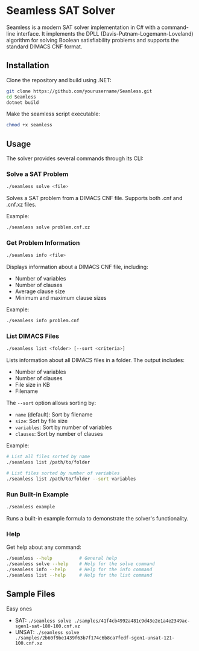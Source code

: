 # Seamless SAT Solver

Seamless is a modern SAT solver implementation in C# with a command-line interface. It implements the DPLL (Davis-Putnam-Logemann-Loveland) algorithm for solving Boolean satisfiability problems and supports the standard DIMACS CNF format.

## Installation

Clone the repository and build using .NET:

```bash
git clone https://github.com/yourusername/Seamless.git
cd Seamless
dotnet build
```

Make the seamless script executable:
```bash
chmod +x seamless
```

## Usage

The solver provides several commands through its CLI:

### Solve a SAT Problem

```bash
./seamless solve <file>
```

Solves a SAT problem from a DIMACS CNF file. Supports both .cnf and .cnf.xz files.

Example:
```bash
./seamless solve problem.cnf.xz
```

### Get Problem Information

```bash
./seamless info <file>
```

Displays information about a DIMACS CNF file, including:
- Number of variables
- Number of clauses
- Average clause size
- Minimum and maximum clause sizes

Example:
```bash
./seamless info problem.cnf
```

### List DIMACS Files

```bash
./seamless list <folder> [--sort <criteria>]
```

Lists information about all DIMACS files in a folder. The output includes:
- Number of variables
- Number of clauses
- File size in KB
- Filename

The `--sort` option allows sorting by:
- `name` (default): Sort by filename
- `size`: Sort by file size
- `variables`: Sort by number of variables
- `clauses`: Sort by number of clauses

Example:
```bash
# List all files sorted by name
./seamless list /path/to/folder

# List files sorted by number of variables
./seamless list /path/to/folder --sort variables
```

### Run Built-in Example

```bash
./seamless example
```

Runs a built-in example formula to demonstrate the solver's functionality.

### Help

Get help about any command:

```bash
./seamless --help          # General help
./seamless solve --help    # Help for the solve command
./seamless info --help     # Help for the info command
./seamless list --help     # Help for the list command
```


## Sample Files

Easy ones

- SAT: `./seamless solve ./samples/41f4cb4992a481c9d43e2e1a4e2349ac-sgen1-sat-180-100.cnf.xz`
- UNSAT: `./seamless solve ./samples/2b60f9be1439f63b7f174c6b8ca7fedf-sgen1-unsat-121-100.cnf.xz`
